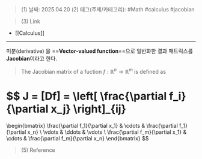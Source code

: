 >(1) 날짜: 2025.04.20
>(2) 태그(주제/카테고리): #Math #calculus #jacobian

>(3) Link
- [[Calculus]]
---

미분(derivative) 을 ==**Vector-valued function**==으로 일반화한 결과 매트릭스를 **Jacobian**이라고 한다.

> The Jacobian matrix of a fuction $f:\mathbb{R}^n \rightarrow \mathbb{R}^m$ is defined as

$$
J = [Df] = \left[ \frac{\partial f_i}{\partial x_j} \right]_{ij}
= 
\begin{bmatrix}
\frac{\partial f_1}{\partial x_1} & \cdots & \frac{\partial f_1}{\partial x_n} \\
\vdots & \ddots & \vdots \\
\frac{\partial f_m}{\partial x_1} & \cdots & \frac{\partial f_m}{\partial x_n}
\end{bmatrix}
$$




>(5) Reference

